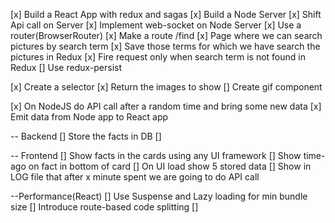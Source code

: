 [x] Build a React App with redux and sagas
[x] Build a Node Server
[x] Shift Api call on Server
[x] Implement web-socket on Node Server
[x] Use a router(BrowserRouter)
[x] Make a route /find
[x] Page where we can search pictures by search term
[x] Save those terms for which we have search the pictures in Redux
[x] Fire request only when search term is not found in Redux
[] Use redux-persist

[x] Create a selector
[x] Return the images to show
[] Create gif component

[x] On NodeJS do API call after a random time and bring some new data
[x] Emit data from Node app to React app

-- Backend
[] Store the facts in DB
[]

-- Frontend
[] Show facts in the cards using any UI framework
[] Show time-ago on fact in bottom of card
[] On UI load show 5 stored data
[] Show in LOG file that after x minute spent we are going to do API call

--Performance(React)
[] Use Suspense and Lazy loading for min bundle size
[] Introduce route-based code splitting
[]
